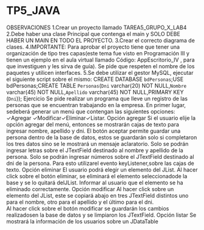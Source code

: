 # TP5_JAVA

OBSERVACIONES
1.Crear un proyecto llamado TAREA5_GRUPO_X_LAB4
2.Debe  haber  una  clase  Principal  que  contenga  el  main  y SOLO  DEBE HABER UN MAIN EN TODO EL PROYECTO.
3.Crear el correcto diagrama de clases.
4.IMPORTANTE:   Para   aprobar   el   proyecto   tiene   que   tener   una organización de tipo tres capas(este tema fue visto en Programación III y tienen un ejemplo en el aula virtual llamado  Código: AppEscritorio_IV ,  para  que  investiguen  y  les  sirva  de  guía).
Se  pide  que  respeten  el nombre de los paquetes y utilicen interfaces.
5.Se  debe  utilizar  el  gestor  MySQL, ejecutar el  siguiente  script  sobre  el mismo:
CREATE DATABASE `bdPersonas`;USE bdPersonas;CREATE TABLE `Personas`(`Dni` varchar(20) NOT NULL,`Nombre` varchar(45) NOT NULL,`Apellido` varchar(45) NOT NULL,PRIMARY KEY (`Dni`));
Ejercicio
Se  pide  realizar  un  programa  que  lleve  un  registro  de  las  personas  que  se encuentran trabajando en la empresa.
En primer lugar, sedeberá generar un menú que contengan las siguientes opciones:
✓Agregar ✓Modificar✓Eliminar✓Listar.
Opción agregar
Si el usuario elije la opción agregar del menú, entonces se mostrarán cajas de texto para ingresar nombre, apellido y dni.
El  botón  aceptar  permite  guardar una  persona dentro  de la  base  de  datos, estos se guardarán solo si completaron los tres datos sino se le mostrará un mensaje aclaratorio.
Solo  se  podrán  ingresar  letras  sobre  el  JTextField  destinado  al  nombre  y apellido  de  la  persona. 
Solo  se  podrán  ingresar números sobre  el  JTextField destinado al dni de la persona. Para esto utilizarel evento keyListener,sobre las cajas de texto. 
Opción eliminar
El usuario podrá elegir un elemento del JList. Al hacer click sobre el botón eliminar, se eliminará el elemento seleccionadode la base y se lo quitará delJList.
Informar al usuario que el elemento se ha eliminado correctamente.
Opción modificar
Al  hacer  click  sobre  un  elemento  del  JList,  este  se  copiará  abajo  en  tres JTextField distintos uno para el nombre, otro para el apellido y el último para el  dni.  
Al  hacer  click  sobre  el  botón  modificar  se  guardarán  los  cambios realizadosen la base de datos y se limpiaron los JTextField.
Opción listar
Se mostrará la información de los usuarios sobre un JDataTable
